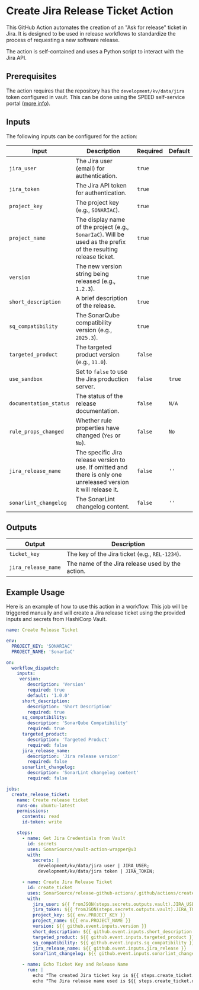 # Create Jira Release Ticket Action

This GitHub Action automates the creation of an "Ask for release" ticket in Jira. It is designed to be used in release workflows to standardize the process of requesting a new software release.

The action is self-contained and uses a Python script to interact with the Jira API.
## Prerequisites

The action requires that the repository has the `development/kv/data/jira` token configured in vault.
This can be done using the SPEED self-service portal ([more info](https://xtranet-sonarsource.atlassian.net/wiki/spaces/Platform/pages/3553787989/Manage+Vault+Policy+-+SPEED)).

## Inputs

The following inputs can be configured for the action:

| Input                  | Description                                                                                                       | Required | Default |
|------------------------|-------------------------------------------------------------------------------------------------------------------|----------|---------|
| `jira_user`            | The Jira user (email) for authentication.                                                                         | `true`   |         |
| `jira_token`           | The Jira API token for authentication.                                                                            | `true`   |         |
| `project_key`          | The project key (e.g., `SONARIAC`).                                                                               | `true`   |         |
| `project_name`         | The display name of the project (e.g., `SonarIaC`). Will be used as the prefix of the resulting release ticket.   | `true`   |         |
| `version`              | The new version string being released (e.g., `1.2.3`).                                                            | `true`   |         |
| `short_description`    | A brief description of the release.                                                                               | `true`   |         |
| `sq_compatibility`     | The SonarQube compatibility version (e.g., `2025.3`).                                                             | `true`   |         |
| `targeted_product`     | The targeted product version (e.g., `11.0`).                                                                      | `false`  |         |
| `use_sandbox`          | Set to `false` to use the Jira production server.                                                                 | `false`  | `true`  |
| `documentation_status` | The status of the release documentation.                                                                          | `false`  | `N/A`   |
| `rule_props_changed`   | Whether rule properties have changed (`Yes` or `No`).                                                             | `false`  | `No`    |
| `jira_release_name`    | The specific Jira release version to use. If omitted and there is only one unreleased version it will release it. | `false`  | `''`    |
| `sonarlint_changelog`  | The SonarLint changelog content.                                                                                  | `false`  | `''`    |

## Outputs

| Output              | Description                                      |
|---------------------|--------------------------------------------------|
| `ticket_key`        | The key of the Jira ticket (e.g., `REL-1234`).   |
| `jira_release_name` | The name of the Jira release used by the action. |

## Example Usage

Here is an example of how to use this action in a workflow. This job will be triggered manually and will create a Jira release ticket using the provided inputs and secrets from HashiCorp Vault.

```yaml
name: Create Release Ticket

env:
  PROJECT_KEY: 'SONARIAC'
  PROJECT_NAME: 'SonarIaC'

on:
  workflow_dispatch:
    inputs:
     version:
        description: 'Version'
        required: true
        default: '1.0.0'
      short_description:
        description: 'Short Description'
        required: true
      sq_compatibility:
        description: 'SonarQube Compatibility'
        required: true
      targeted_product:
        description: 'Targeted Product'
        required: false
      jira_release_name:
        description: 'Jira release version'
        required: false
      sonarlint_changelog:
        description: 'SonarLint changelog content'
        required: false

jobs:
  create_release_ticket:
    name: Create release ticket
    runs-on: ubuntu-latest
    permissions:
      contents: read
      id-token: write

    steps:
      - name: Get Jira Credentials from Vault
        id: secrets
        uses: SonarSource/vault-action-wrapper@v3
        with:
          secrets: |
            development/kv/data/jira user | JIRA_USER;
            development/kv/data/jira token | JIRA_TOKEN;

      - name: Create Jira Release Ticket
        id: create_ticket
        uses: SonarSource/release-github-actions/.github/actions/create-jira-release-ticket@master
        with:
          jira_user: ${{ fromJSON(steps.secrets.outputs.vault).JIRA_USER }}
          jira_token: ${{ fromJSON(steps.secrets.outputs.vault).JIRA_TOKEN }}
          project_key: ${{ env.PROJECT_KEY }}
          project_name: ${{ env.PROJECT_NAME }}
          version: ${{ github.event.inputs.version }}
          short_description: ${{ github.event.inputs.short_description }}
          targeted_product: ${{ github.event.inputs.targeted_product }}
          sq_compatibility: ${{ github.event.inputs.sq_compatibility }}
          jira_release_name: ${{ github.event.inputs.jira_release }}
          sonarlint_changelog: ${{ github.event.inputs.sonarlint_changelog }}

      - name: Echo Ticket Key and Release Name
        run: |
          echo "The created Jira ticket key is ${{ steps.create_ticket.outputs.ticket_key }}"
          echo "The Jira release name used is ${{ steps.create_ticket.outputs.jira_release_name }}"
